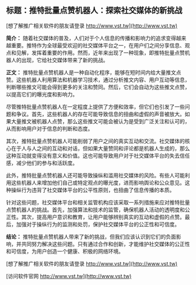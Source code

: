 ## **标题：推特批量点赞机器人：探索社交媒体的新挑战**

[想了解推广相关软件的朋友请登录 http://www.vst.tw](http://www.vst.tw)

**简介：**
随着社交媒体的普及，人们对于个人信息的传播和影响力的追求变得越来越重要。推特作为全球最受欢迎的社交媒体平台之一，在用户们之间分享信息、观点和见解，发挥着重要的作用。然而，近年来出现了一种现象，即推特批量点赞机器人的出现，它给社交媒体带来了新的挑战。

**正文：**
推特批量点赞机器人是一种自动化程序，能够在短时间内给大量推文点赞。这些机器人利用算法和机器学习技术，通过分析推文内容、用户互动等信息，判断哪些推文可能会得到更多的关注和赞同。然后，它们会自动为这些推文点赞，以提高它们的曝光度和影响力。

尽管推特批量点赞机器人在一定程度上提供了方便和效率，但它们也引发了一些问题和争议。首先，这些机器人的存在可能导致信息的扭曲和虚假的声音被放大。如果大量推文被机器人点赞，那么这些推文可能会被认为是受到广泛关注和认可的，从而影响用户对于信息的判断和态度。

其次，推特批量点赞机器人可能削弱了用户之间的真实互动和交流。社交媒体的核心在于人与人之间的互动和对话，但如果大量赞同和评论都是机器人生成的，那么这种互动就变得没有意义和价值。这也可能导致用户对于社交媒体平台的失去信任感，减少他们的参与和活跃度。

此外，推特批量点赞机器人还可能导致操纵和滥用社交媒体的风险。有些人可能利用这些机器人来增加他们自己或特定观点的曝光度，进而影响舆论和公众意见。这种操纵行为违背了社交媒体平台的公平性原则，也扭曲了信息传播的本质。

针对这些问题，社交媒体平台和相关监管机构应该采取一系列措施来应对推特批量点赞机器人的挑战。首先，加强算法和技术的监管，确保机器人活动的透明度和公正性。其次，提高用户意识和教育，让用户能够辨别真实的互动和虚假的点赞。最后，加强对于操纵行为的监测和处罚，保护社交媒体平台的公正性和可信度。

**结论：**
推特批量点赞机器人带来了新的挑战，但我们应该认识到它们的负面影响，并共同努力解决这些问题。只有通过合作和创新，才能维护社交媒体的公正性和可信度，为用户创造一个健康、积极的网络环境。

[想了解推广相关软件的朋友请登录 http://www.vst.tw](http://www.vst.tw)


[访问软件官网 http://www.vst.tw](http://www.vst.tw)
